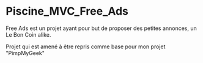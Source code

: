 # Piscine_MVC_Free_Ads

Free Ads est un projet ayant pour but de proposer des petites annonces, un Le Bon Coin alike.

Projet qui est amené à être repris comme base pour mon projet "PimpMyGeek"
